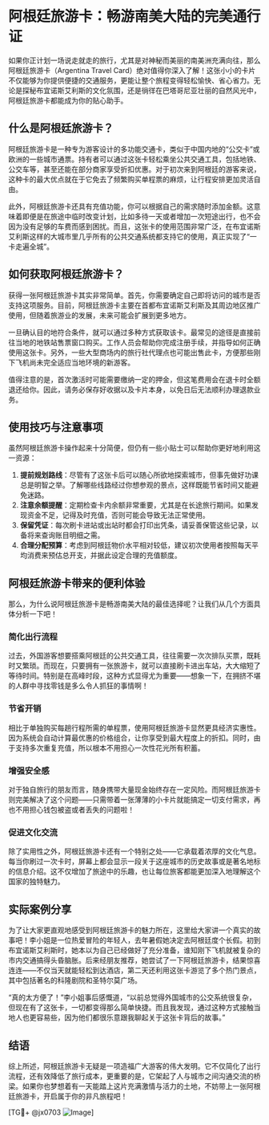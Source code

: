 # 阿根廷旅游卡：畅游南美大陆的完美通行证

如果你正计划一场说走就走的旅行，尤其是对神秘而美丽的南美洲充满向往，那么阿根廷旅游卡（Argentina Travel Card）绝对值得你深入了解！这张小小的卡片不仅能够为你提供便捷的交通服务，更能让整个旅程变得轻松愉快、省心省力。无论是探秘布宜诺斯艾利斯的文化氛围，还是徜徉在巴塔哥尼亚壮丽的自然风光中，阿根廷旅游卡都能成为你的贴心助手。

## 什么是阿根廷旅游卡？

阿根廷旅游卡是一种专为游客设计的多功能交通卡，类似于中国内地的“公交卡”或欧洲的一些城市通票。持有者可以通过这张卡轻松乘坐公共交通工具，包括地铁、公交车等，甚至还能在部分商家享受折扣优惠。对于初次来到阿根廷的游客来说，这种卡的最大优点就在于它免去了频繁购买单程票的麻烦，让行程安排更加灵活自由。

此外，阿根廷旅游卡还具有充值功能，你可以根据自己的需求随时添加金额。这意味着即便是在旅途中临时改变计划，比如多待一天或者增加一次短途出行，也不会因为没有足够的车费而感到困扰。而且，这张卡的使用范围非常广泛，在布宜诺斯艾利斯这样的大城市里几乎所有的公共交通系统都支持它的使用，真正实现了“一卡走遍全城”。

## 如何获取阿根廷旅游卡？

获得一张阿根廷旅游卡其实非常简单。首先，你需要确定自己即将访问的城市是否支持这项服务。目前，阿根廷旅游卡主要在首都布宜诺斯艾利斯及其周边地区推广使用，但随着旅游业的发展，未来可能会扩展到更多地方。

一旦确认目的地符合条件，就可以通过多种方式获取该卡。最常见的途径是直接前往当地的地铁站售票窗口购买。工作人员会帮助你完成注册手续，并指导如何正确使用这张卡。另外，一些大型商场内的旅行社代理点也可能出售此卡，方便那些刚下飞机尚未完全适应当地环境的新游客。

值得注意的是，首次激活时可能需要缴纳一定的押金，但这笔费用会在退卡时全额退还给你。因此，请务必保存好收据以及卡片本身，以免日后无法顺利办理退款业务。

## 使用技巧与注意事项

虽然阿根廷旅游卡操作起来十分简便，但仍有一些小贴士可以帮助你更好地利用这一资源：

1. **提前规划路线**：尽管有了这张卡后可以随心所欲地探索城市，但事先做好功课总是明智之举。了解哪些线路经过你想参观的景点，这样既能节省时间又能避免迷路。
2. **注意余额提醒**：定期检查卡内余额非常重要，尤其是在长途旅行期间。如果发现资金不足，记得及时充值，否则可能会导致无法正常使用。
3. **保留凭证**：每次刷卡进站或出站时都会打印出凭条，请妥善保管这些记录，以备将来查询账目明细之需。
4. **合理分配预算**：考虑到阿根廷物价水平相对较低，建议初次使用者按照每天平均消费来预估总开支，并据此设定合理的充值额度。

## 阿根廷旅游卡带来的便利体验

那么，为什么说阿根廷旅游卡是畅游南美大陆的最佳选择呢？让我们从几个方面具体分析一下吧！

### 简化出行流程

过去，外国游客想要搭乘阿根廷的公共交通工具，往往需要一次次排队买票，既耗时又繁琐。而现在，只要拥有一张旅游卡，就可以直接刷卡进出车站，大大缩短了等待时间。特别是在高峰时段，这种方式显得尤为重要——想象一下，在拥挤不堪的人群中寻找零钱是多么令人抓狂的事情啊！

### 节省开销

相比于单独购买每趟行程所需的单程票，使用阿根廷旅游卡显然更具经济实惠性。因为系统会自动计算最优惠的价格组合，让你享受到最大程度上的折扣。同时，由于支持多次重复充值，所以根本不用担心一次性花光所有积蓄。

### 增强安全感

对于独自旅行的朋友而言，随身携带大量现金始终存在一定风险。而阿根廷旅游卡则完美解决了这个问题——只需带着一张薄薄的小卡片就能搞定一切支付需求，再也不用担心钱包被盗或者丢失的问题啦！

### 促进文化交流

除了实用性之外，阿根廷旅游卡还有一个特别之处——它承载着浓厚的文化气息。每当你刷过一次卡时，屏幕上都会显示一段关于这座城市的历史故事或是著名地标的信息介绍。这不仅增加了旅途中的乐趣，也让每位旅客都能更加深入地理解这个国家的独特魅力。

## 实际案例分享

为了让大家更直观地感受到阿根廷旅游卡的魅力所在，这里给大家讲一个真实的故事吧！李小姐是一位热爱冒险的年轻人，去年暑假她决定去阿根廷度个长假。初到布宜诺斯艾利斯时，她本以为自己已经做好了充分准备，谁知刚下飞机就被复杂的市内交通搞得头昏脑胀。后来经朋友推荐，她尝试了一下阿根廷旅游卡，结果惊喜连连——不仅当天就能轻松到达酒店，第二天还利用这张卡游览了多个热门景点，其中包括著名的科隆剧院和圣特尔莫广场。

“真的太方便了！”李小姐事后感慨道，“以前总觉得外国城市的公交系统很复杂，但现在有了这张卡，一切都变得那么简单快捷。而且我发现，通过这种方式接触当地人也更容易些，因为他们都很乐意跟我聊起关于这张卡背后的故事。”

## 结语

综上所述，阿根廷旅游卡无疑是一项造福广大游客的伟大发明。它不仅简化了出行流程，还有效降低了旅行成本，更重要的是，它架起了人与城市之间沟通交流的桥梁。如果你也梦想着有一天能踏上这片充满激情与活力的土地，不妨带上一张阿根廷旅游卡，开启属于你的非凡旅程吧！

[TG💪+ @jx0703 ![Image](https://github.com/user-attachments/assets/dbca1d08-cadb-493c-b0ec-ad6f7a83f270)]